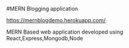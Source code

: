 #MERN Blogging application

https://mernblogdemo.herokuapp.com/

MERN Based web application developed using React,Express,Mongodb,Node
